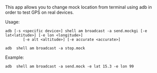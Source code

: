 This app allows you to change mock location from terminal using adb in order to test GPS on real devices.

Usage:
```batch
adb [-s <specific device>] shell am broadcast -a send.mockgi [-e lat<latitude>] [-e lon <longitude>]
        [-e alt <altitude>] [-e accurate <accurate>]
```

```batch
adb  shell am broadcast -a stop.mock
```

Example:
```batch
adb  shell am broadcast -a send.mock -e lat 15.3 -e lon 99
```